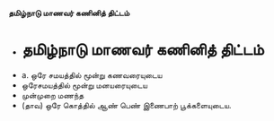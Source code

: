 **தமிழ்நாடு மாணவர் கணினித் திட்டம்**
- # தமிழ்நாடு மாணவர் கணினித் திட்டம்
- a. ஒரே சமயத்தில் மூன்று கணவரையுடைய
- ஒரேசமயத்தில் மூன்று மனயரையுடைய
- முன்முறை மணந்த
- (தாவ) ஒரே கொத்தில் ஆண் பெண் இணைபாற் பூக்களையுடைய.

